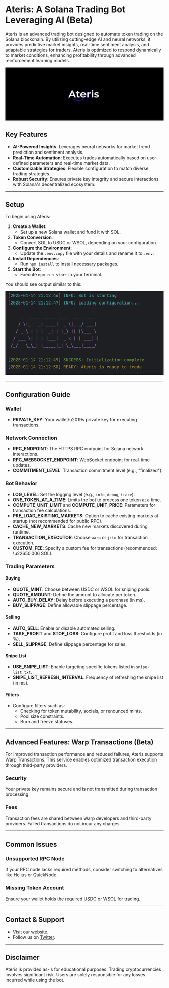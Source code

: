 ﻿# Ateris: A Solana Trading Bot Leveraging AI (Beta)

Ateris is an advanced trading bot designed to automate token trading on the Solana blockchain. By utilizing cutting-edge AI and neural networks, it provides predictive market insights, real-time sentiment analysis, and adaptable strategies for traders. Ateris is optimized to respond dynamically to market conditions, enhancing profitability through advanced reinforcement learning models.

![NeuralTrader Banner](banner.png)

## Key Features

- **AI-Powered Insights**: Leverages neural networks for market trend prediction and sentiment analysis.
- **Real-Time Automation**: Executes trades automatically based on user-defined parameters and real-time market data.
- **Customizable Strategies**: Flexible configuration to match diverse trading strategies.
- **Robust Security**: Ensures private key integrity and secure interactions with Solana's decentralized ecosystem.

---

## Setup

To begin using Ateris:

1. **Create a Wallet**:
   - Set up a new Solana wallet and fund it with SOL.
2. **Token Conversion**:
   - Convert SOL to USDC or WSOL, depending on your configuration.
3. **Configure the Environment**:
   - Update the `.env.copy` file with your details and rename it to `.env`.
4. **Install Dependencies**:
   - Run `npm install` to install necessary packages.
5. **Start the Bot**:
   - Execute `npm run start` in your terminal.

You should see output similar to this:

![Example Output](readme/output.png)

---

## Configuration Guide

### Wallet
- **PRIVATE_KEY**: Your wallet\u2019s private key for executing transactions.

### Network Connection
- **RPC_ENDPOINT**: The HTTPS RPC endpoint for Solana network interactions.
- **RPC_WEBSOCKET_ENDPOINT**: WebSocket endpoint for real-time updates.
- **COMMITMENT_LEVEL**: Transaction commitment level (e.g., "finalized").

### Bot Behavior
- **LOG_LEVEL**: Set the logging level (e.g., `info`, `debug`, `trace`).
- **ONE_TOKEN_AT_A_TIME**: Limits the bot to process one token at a time.
- **COMPUTE_UNIT_LIMIT** and **COMPUTE_UNIT_PRICE**: Parameters for transaction fee calculations.
- **PRE_LOAD_EXISTING_MARKETS**: Option to cache existing markets at startup (not recommended for public RPC).
- **CACHE_NEW_MARKETS**: Cache new markets discovered during runtime.
- **TRANSACTION_EXECUTOR**: Choose `warp` or `jito` for transaction execution.
- **CUSTOM_FEE**: Specify a custom fee for transactions (recommended: \u22650.006 SOL).

### Trading Parameters

#### Buying
- **QUOTE_MINT**: Choose between USDC or WSOL for sniping pools.
- **QUOTE_AMOUNT**: Define the amount to allocate per token.
- **AUTO_BUY_DELAY**: Delay before executing a purchase (in ms).
- **BUY_SLIPPAGE**: Define allowable slippage percentage.

#### Selling
- **AUTO_SELL**: Enable or disable automated selling.
- **TAKE_PROFIT** and **STOP_LOSS**: Configure profit and loss thresholds (in %).
- **SELL_SLIPPAGE**: Define slippage percentage for sales.

#### Snipe List
- **USE_SNIPE_LIST**: Enable targeting specific tokens listed in `snipe-list.txt`.
- **SNIPE_LIST_REFRESH_INTERVAL**: Frequency of refreshing the snipe list (in ms).

#### Filters
- Configure filters such as:
  - Checking for token mutability, socials, or renounced mints.
  - Pool size constraints.
  - Burn and freeze statuses.

---

## Advanced Features: Warp Transactions (Beta)

For improved transaction performance and reduced failures, Ateris supports Warp Transactions. This service enables optimized transaction execution through third-party providers.

### Security
Your private key remains secure and is not transmitted during transaction processing.

### Fees
Transaction fees are shared between Warp developers and third-party providers. Failed transactions do not incur any charges.

---

## Common Issues

### Unsupported RPC Node
If your RPC node lacks required methods, consider switching to alternatives like Helius or QuickNode.

### Missing Token Account
Ensure your wallet holds the required USDC or WSOL for trading.

---

## Contact & Support

- Visit our [website](https://ateris.io).
- Follow us on [Twitter](https://x.com/ateris_ai).

---

## Disclaimer
Ateris is provided as-is for educational purposes. Trading cryptocurrencies involves significant risk. Users are solely responsible for any losses incurred while using the bot.
